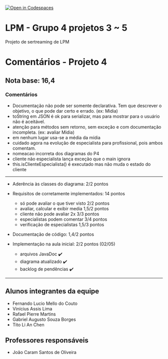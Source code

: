 [![Open in Codespaces](https://classroom.github.com/assets/launch-codespace-7f7980b617ed060a017424585567c406b6ee15c891e84e1186181d67ecf80aa0.svg)](https://classroom.github.com/open-in-codespaces?assignment_repo_id=10848555)
# LPM - Grupo 4 projetos 3 ~ 5
Projeto de sertreaming de LPM

# Comentários - Projeto 4

## Nota base: 16,4

### Comentários

- Documentação não pode ser somente declarativa. Tem que descrever o objetivo, o que pode dar certo e errado. (ex: Midia)
- toString em JSON é ok para serializar, mas para mostrar para o usuário não é aceitável.
- atenção para métodos sem retorno, sem exceção e com documentação incompleta. (ex: avaliar Midia)
- em nenhum lugar usa-se a média da mídia
- cuidado agora na evolução de especialista para profissional, pois ambos comentam.
- nomeacao incorreta dos diagramas do P4
- cliente não especialista lança exceção que o main ignora
- this.isClienteEspecialista() é executado mas não muda o estado do cliente

----
	
- Aderência às classes do diagrama: 2/2 pontos

- Requisitos de corretamente implementados: 14 pontos
    - só pode avaliar o que tiver visto		2/2 pontos
    - avaliar, calcular e exibir media 		1,5/2 pontos
    - cliente não pode avaliar 2x			3/3 pontos
    - especialistas podem comentar			3/4 pontos
    - verificação de especialistas			1,5/3 pontos
	
- Documentação de código: 1,4/2 pontos

- Implementação na aula inicial: 2/2 pontos (02/05)
    - arquivos JavaDoc  ✔️
    - diagrama atualizado ✔️
    - backlog de pendências ✔️

----

## Alunos integrantes da equipe

* Fernando Lucio Mello do Couto
* Vinícius Assis Lima
* Rafael Pierre Martins
* Gabriel Augusto Souza Borges
* Tito Li An Chen

## Professores responsáveis

* João Caram Santos de Oliveira

